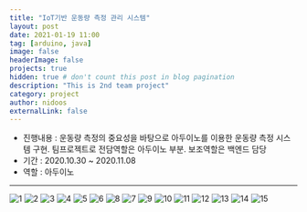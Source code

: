 ```yaml
---
title: "IoT기반 운동량 측정 관리 시스템"
layout: post
date: 2021-01-19 11:00
tag: [arduino, java]
image: false
headerImage: false
projects: true
hidden: true # don't count this post in blog pagination
description: "This is 2nd team project"
category: project
author: nidoos
externalLink: false
---
```


- 진행내용 : 운동량 측정의 중요성을 바탕으로 아두이노를 이용한 운동량 측정 시스템 구현.
팀프로젝트로 전담역할은 아두이노 부분. 보조역할은 백엔드 담당<br>
- 기간 : 2020.10.30 ~ 2020.11.08 <br>
- 역할 : 아두이노

---




<img src = "/assets/2ppt/1.jpg" alt="1">
<img src = "/assets/2ppt/2.jpg" alt="2">
<img src = "/assets/2ppt/3.jpg" alt="3">
<img src = "/assets/2ppt/4.jpg" alt="4">
<img src = "/assets/2ppt/5.jpg" alt="5">
<img src = "/assets/2ppt/6.jpg" alt="6">
<img src = "/assets/2ppt/7.jpg" alt="8">
<img src = "/assets/2ppt/8.jpg" alt="7">
<img src = "/assets/2ppt/9.jpg" alt="9">
<img src = "/assets/2ppt/10.jpg" alt="10">
<img src = "/assets/2ppt/11.jpg" alt="11">
<img src = "/assets/2ppt/12.jpg" alt="12">
<img src = "/assets/2ppt/13.jpg" alt="13">
<img src = "/assets/2ppt/14.jpg" alt="14">
<img src = "/assets/2ppt/15.jpg" alt="15">
